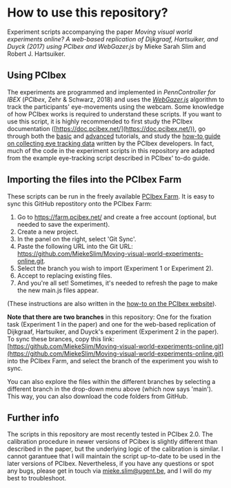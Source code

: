 # How to use this repository?

Experiment scripts accompanying the paper *Moving visual world experiments online? A web-based replication of Dijkgraaf, Hartsuiker, and Duyck (2017) using PCIbex and WebGazer.js* by Mieke Sarah Slim and Robert J. Hartsuiker.

## Using PCIbex
The experiments are programmed and implemented in *PennController for IBEX* (*PCIbex*, Zehr & Schwarz, 2018) and uses the *[WebGazer.js](https://webgazer.cs.brown.edu/)* algorithm to track the participants' eye-movements using the webcam. Some knowledge of how PCIbex works is required to understand these scripts. If you want to use this script, it is highly recommended to first study the PCIbex documentation ([https://doc.pcibex.net/](https://doc.pcibex.net/)), go through both the [basic](https://doc.pcibex.net/basic-tutorial/) and [advanced](https://doc.pcibex.net/advanced-tutorial/) tutorials, and study the [how-to guide on collecting eye tracking data](https://doc.pcibex.net/how-to-guides/collecting-eyetracking-data/) written by the PCIbex developers. In fact, much of the code in the experiment scripts in this repository are adapted from the example eye-tracking script described in PCIbex' to-do guide.

## Importing the files into the PCIbex Farm
These scripts can be run in the freely available [PCIbex Farm](https://farm.pcibex.net/). It is easy to sync this GitHub repostitory onto the PCIbex Farm:

1. Go to https://farm.pcibex.net/ and create a free account (optional, but needed to save the experiment).
2. Create a new project.
3. In the panel on the right, select 'Git Sync'.
4. Paste the following URL into the Git URL: https://github.com/MiekeSlim/Moving-visual-world-experiments-online.git.
5. Select the branch you wish to import (Experiment 1 or Experiment 2).
6. Accept to replacing existing files.
7. And you're all set! Sometimes, it's needed to refresh the page to make the new main.js files appear. 

(These instructions are also written in the [how-to on the PCIbex website](https://doc.pcibex.net/how-to-guides/github/)). 

**Note that there are two branches** in this repository: One for the fixation task (Experiment 1 in the paper) and one for the web-based replication of Dijkgraaf, Hartsuiker, and Duyck's experiment (Experiment 2 in the paper). To sync these brances, copy this link: [https://github.com/MiekeSlim/Moving-visual-world-experiments-online.git](https://github.com/MiekeSlim/Moving-visual-world-experiments-online.git) into the PCIbex Farm, and select the branch of the experiment you wish to sync. 

You can also explore the files within the different branches by selecting a different branch in the drop-down menu above (which now says 'main'). This way, you can also download the code folders from GitHub.

## Further info
The scripts in this repository are most recently tested in PCIbex 2.0. The calibration procedure in newer versions of PCibex is slightly different than described in the paper, but the underlying logic of the calibration is similar. I cannot garantuee that I will maintain the script up-to-date to be used in the later versions of PCIbex. Nevertheless, if you have any questions or spot any bugs, please get in touch via <mieke.slim@ugent.be>, and I will do my best to troubleshoot. 
